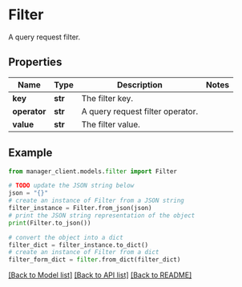 # Filter

A query request filter.

## Properties

Name | Type | Description | Notes
------------ | ------------- | ------------- | -------------
**key** | **str** | The filter key. | 
**operator** | **str** | A query request filter operator. | 
**value** | **str** | The filter value. | 

## Example

```python
from manager_client.models.filter import Filter

# TODO update the JSON string below
json = "{}"
# create an instance of Filter from a JSON string
filter_instance = Filter.from_json(json)
# print the JSON string representation of the object
print(Filter.to_json())

# convert the object into a dict
filter_dict = filter_instance.to_dict()
# create an instance of Filter from a dict
filter_form_dict = filter.from_dict(filter_dict)
```
[[Back to Model list]](../README.md#documentation-for-models) [[Back to API list]](../README.md#documentation-for-api-endpoints) [[Back to README]](../README.md)


